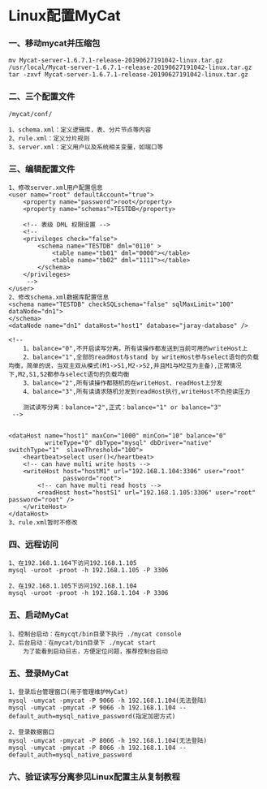 # Linux配置MyCat

### 一、移动mycat并压缩包
	
	mv Mycat-server-1.6.7.1-release-20190627191042-linux.tar.gz /usr/local/Mycat-server-1.6.7.1-release-20190627191042-linux.tar.gz
	tar -zxvf Mycat-server-1.6.7.1-release-20190627191042-linux.tar.gz

### 二、三个配置文件

	/mycat/conf/
	
	1、schema.xml：定义逻辑库，表、分片节点等内容
	2、rule.xml：定义分片规则
	3、server.xml：定义用户以及系统相关变量，如端口等
	
### 三、编辑配置文件

	1、修改server.xml用户配置信息
	<user name="root" defaultAccount="true">
		<property name="password">root</property>
		<property name="schemas">TESTDB</property>
		
		<!-- 表级 DML 权限设置 -->
		<!-- 		
		<privileges check="false">
			<schema name="TESTDB" dml="0110" >
				<table name="tb01" dml="0000"></table>
				<table name="tb02" dml="1111"></table>
			</schema>
		</privileges>		
		 -->
	</user>
	2、修改schema.xml数据库配置信息
	<schema name="TESTDB" checkSQLschema="false" sqlMaxLimit="100" dataNode="dn1">
	</schema>
	<dataNode name="dn1" dataHost="host1" database="jaray-database" />
	
	<!-- 
		1、balance="0",不开启读写分离，所有读操作都发送到当前可用的writeHost上
		2、balance="1",全部的readHost与stand by writeHost参与select语句的负载均衡，简单的说，当双主双从模式(M1->S1,M2->S2,并且M1与M2互为主备),正常情况下,M2,S1,S2都参与select语句的负载均衡
		3、balance="2",所有读操作都随机的在writeHost、readHost上分发
		4、balance="3",所有读请求随机分发到readHost执行,writeHost不负担读压力
		
		测试读写分离：balance="2",正式：balance="1" or balance="3"
	 -->
	
	
	<dataHost name="host1" maxCon="1000" minCon="10" balance="0"
			  writeType="0" dbType="mysql" dbDriver="native" switchType="1"  slaveThreshold="100">
		<heartbeat>select user()</heartbeat>
		<!-- can have multi write hosts -->
		<writeHost host="hostM1" url="192.168.1.104:3306" user="root"
				   password="root">
			<!-- can have multi read hosts -->
			<readHost host="hostS1" url="192.168.1.105:3306" user="root" password="root" />
		</writeHost>
	</dataHost>
	3、rule.xml暂时不修改
	
### 四、远程访问

	1、在192.168.1.104下访问192.168.1.105
	mysql -uroot -proot -h 192.168.1.105 -P 3306
	
	2、在192.168.1.105下访问192.168.1.104
	mysql -uroot -proot -h 192.168.1.104 -P 3306
	
### 五、启动MyCat

	1、控制台启动：在mycqt/bin目录下执行 ./mycat console
	2、后台启动：在mycat/bin目录下 ./mycat start
		为了能看到启动日志，方便定位问题，推荐控制台启动
		
### 五、登录MyCat

	1、登录后台管理窗口(用于管理维护MyCat)
	mysql -umycat -pmycat -P 9066 -h 192.168.1.104(无法登陆)
	mysql -umycat -pmycat -P 9066 -h 192.168.1.104 --default_auth=mysql_native_password(指定加密方式)
	
	2、登录数据窗口
	mysql -umycat -pmycat -P 8066 -h 192.168.1.104(无法登陆)
	mysql -umycat -pmycat -P 8066 -h 192.168.1.104 --default_auth=mysql_native_password

### 六、验证读写分离参见Linux配置主从复制教程